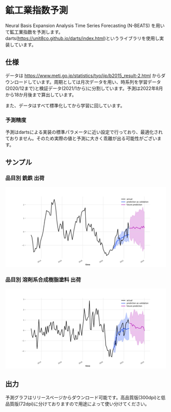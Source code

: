# 鉱工業指数予測
Neural Basis Expansion Analysis Time Series Forecasting (N-BEATS) を用いて鉱工業指数を予測します。  
darts(https://unit8co.github.io/darts/index.html)というライブラリを使用し実装しています。

## 仕様
データは https://www.meti.go.jp/statistics/tyo/iip/b2015_result-2.html からダウンロードしています。周期としては月次データを用い、時系列を学習データ(2020/12まで)と検証データ(2021/1から)に分割しています。予測は2022年8月から18か月後まで算出しています。

また、データはすべて標準化してから学習に回しています。

### 予測精度
予測はdartsによる実装の標準パラメータに近い設定で行っており、最適化されておりません。そのため実際の値と予測に大きく乖離が出る可能性がございます。

## サンプル
### 品目別 銑鉄 出荷
![品目別__銑鉄__出荷](品目別__銑鉄__出荷.jpg)
### 品目別 溶剤系合成樹脂塗料 出荷
![品目別__溶剤系合成樹脂塗料__出荷](品目別__溶剤系合成樹脂塗料__出荷.jpg)

## 出力
予測グラフはリリースページからダウンロード可能です。高品質版(300dpi)と低品質版(72dpi)に分けておりますので用途によって使い分けてください。